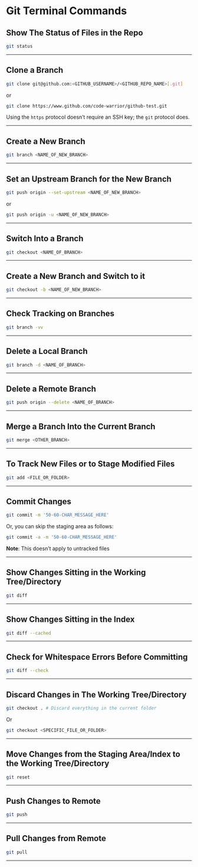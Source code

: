 # Git Terminal Commands

## Show The Status of Files in the Repo

```bash
git status
```

---

## Clone a Branch

```bash
git clone git@github.com:<GITHUB_USERNAME>/<GITHUB_REPO_NAME>[.git]
```

or

```bash
git clone https://www.github.com/code-warrior/github-test.git
```

Using the `https` protocol doesn’t require an SSH key; the `git` protocol does.

---

## Create a New Branch

```bash
git branch <NAME_OF_NEW_BRANCH>
```

---

## Set an Upstream Branch for the New Branch

```bash
git push origin --set-upstream <NAME_OF_NEW_BRANCH>
```

or

```bash
git push origin -u <NAME_OF_NEW_BRANCH>
```

---

## Switch Into a Branch

```bash
git checkout <NAME_OF_BRANCH>
```

---

## Create a New Branch and Switch to it

```bash
git checkout -b <NAME_OF_NEW_BRANCH>
```

---

## Check Tracking on Branches

```bash
git branch -vv
```

---

## Delete a Local Branch

```bash
git branch -d <NAME_OF_BRANCH>
```

---

## Delete a Remote Branch

```bash
git push origin --delete <NAME_OF_BRANCH>
```

---

## Merge a Branch Into the Current Branch

```bash
git merge <OTHER_BRANCH>
```

---

## To Track New Files or to Stage Modified Files

```bash
git add <FILE_OR_FOLDER>
```

---

## Commit Changes

```bash
git commit -m '50-60-CHAR_MESSAGE_HERE'
```

Or, you can skip the staging area as follows:

```bash
git commit -a -m '50-60-CHAR_MESSAGE_HERE'
```

**Note**: This doesn’t apply to untracked files

---

## Show Changes Sitting in the Working Tree/Directory

```bash
git diff
```

---

## Show Changes Sitting in the Index

```bash
git diff --cached
```

---

## Check for Whitespace Errors Before Committing

```bash
git diff --check
```

---

## Discard Changes in The Working Tree/Directory

```bash
git checkout . # Discard everything in the current folder
```

Or

```bash
git checkout <SPECIFIC_FILE_OR_FOLDER>
```

---

## Move Changes from the Staging Area/Index to the Working Tree/Directory

```bash
git reset
```

---

## Push Changes to Remote

```bash
git push
```

---

## Pull Changes from Remote

```bash
git pull
```

---
